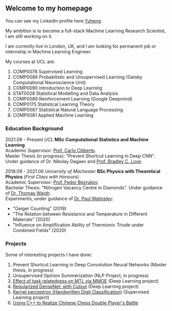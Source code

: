 ## Welcome to my homepage

You can see my LinkedIn profile here [Yuheng](https://www.linkedin.com/in/yuheng-jia-00200116b/).

My ambition is to become a full-stack Machine Learning Research Scientist, I am still working on it.

I am currently live in London, UK, and I am looking for permanent job or internship in Machine Learning Engineer.

My courses at UCL are:
1. COMP0078 Supervised Learning
2. COMP0086 Probabilistic and Unsupervised Learning (Gatsby Computational Neuroscience Unit)
3. COMP0090 Introduction to Deep Learning
4. STAT0028 Statistical Modelling and Data Analysis
5. COMP0089 Reinforcement Learning (Google Deepmind)
6. COMP0175 Statistical Learning Theory
7. COMP0087 Statistical Natural Language Processing
8. COMP0081 Applied Machine Learning

### Education Background

2021.09 - Present     _UCL_     **MSc Computational Statistics and Machine Learning**<br>
Academic Supervisor: [Prof. Carlo Ciliberto](https://cciliber.github.io/).<br>
Master Thesis (in progress): "Prevent Shortcut Learning in Deep CNN". Under guidance of Dr. Nikolay Dagaev and [Prof. Bradley C. Love](http://bradlove.org/).

2018.09 - 2021.06     _University of Machester_     **BSc Physics with Theoretical Physics** (_First Class with Honours_)<br>
Academic Supervisor: [Prof. Fedor Bezrukov](https://www.hep.manchester.ac.uk/u/bezrukov/).<br>
Bachelar Thesis: "Nitrogen Vacancy Centre in Diamonds". Under guidance of [Dr. Thomas Waigh](https://www.research.manchester.ac.uk/portal/t.a.waigh.html).<br>
Experiments, under guidance of [Dr. Paul Walmsley](https://www.research.manchester.ac.uk/portal/paul.walmsley.html):
- "Geiger Counting" (2019)
- "The Relation between Resistance and Temperature in Different Materials" (2020)
- "Influence on Amplification Ability of Thermionic Triode under Combined Fields" (2020)

### Projects 
Some of interesting projects I have done:
1. Prevent Shortcut Learning in Deep Convolution Neural Networks (Master thesis, in progress)
2. Unsupervised Opinion Summerization (NLP Project, in progress)
3. [Effect of task relatedness on MTL via MMOE](https://github.com/YHJYH/Machine_Learning/tree/main/projects/Multi%20Task%20Learning) (Deep Learning project)
4. [Regularized DenseNet: with Cutout](https://github.com/YHJYH/Machine_Learning/tree/main/projects/DenseNet%20%2B%20Cutout) (Deep Learning project)
5. [Kernel perceptron (Handwritten Digit Classification)](https://github.com/YHJYH/Machine_Learning/tree/main/projects/kernel_perceptron#kernel-perceptron-handwritten-digit-classification-comp0078-supervised-learning-coursework) (Supervised Learning project)
6. [Using C++ to Realize Chinese Chess Double Player's Battle](https://github.com/YHJYH/CPP-Chinese-Chess)
